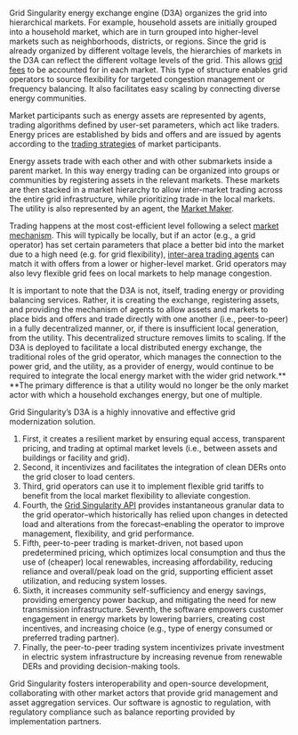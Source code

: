 Grid Singularity energy exchange engine (D3A) organizes the grid into hierarchical markets. For example, household assets are initially grouped into a household market, which are in turn grouped into higher-level markets such as neighborhoods, districts, or regions. Since the grid is already organized by different voltage levels, the hierarchies of markets in the D3A can reflect the different voltage levels of the grid. This allows [grid fees](grid-fees.md) to be accounted for in each market. This type of structure enables grid operators to source flexibility for targeted congestion management or frequency balancing. It also facilitates easy scaling by connecting diverse energy communities.

Market participants such as energy assets are represented by agents, trading algorithms defined by user-set parameters, which act like traders. Energy prices are established by bids and offers and are issued by agents according to the [trading strategies](default-trading-strategy.md) of market participants. 

Energy assets trade with each other and with other submarkets inside a parent market. In this way energy trading can be organized into groups or communities by registering assets in the relevant markets. These markets are then stacked in a market hierarchy to allow inter-market trading across the entire grid infrastructure, while prioritizing trade in the local markets. The utility is also represented by an agent, the [Market Maker](model-market-maker.md).

Trading happens at the most cost-efficient level following a select [market mechanism](clearing-purpose.md). This will typically be locally, but if an actor (e.g., a grid operator) has set certain parameters that place a better bid into the market due to a high need (e.g. for grid flexibility), [inter-area trading agents](inter-area-agent.md) can match it with offers from a lower or higher-level market. Grid operators may also levy flexible grid fees on local markets to help manage congestion.

It is important to note that the D3A is not, itself, trading energy or providing balancing services. Rather, it is creating the exchange, registering assets, and providing the mechanism of agents to allow assets and markets to place bids and offers and trade directly with one another (i.e., peer-to-peer) in a fully decentralized manner, or, if there is insufficient local generation, from the  utility. This decentralized structure removes limits to scaling.  If the D3A is deployed to facilitate a local distributed energy exchange, the traditional roles of the grid operator, which manages the connection to the power grid, and the utility, as a provider of energy, would continue to be required to integrate the local energy market with the wider grid network.** **The primary difference is that a utility would no longer be the only market actor with which a household exchanges energy, but one of multiple.

Grid Singularity’s D3A is a highly innovative and effective grid modernization solution. 


1. First, it creates a resilient market by ensuring equal access, transparent pricing, and trading at optimal market levels (i.e., between assets and buildings or facility and grid). 
2. Second, it incentivizes and facilitates the integration of clean DERs onto the grid closer to load centers. 
3. Third, grid operators can use it to implement flexible grid tariffs to benefit from the local market flexibility to alleviate congestion. 
4. Fourth, the [Grid Singularity API](api-overview.md) provides instantaneous granular data to the grid operator–which historically has relied upon changes in detected load and alterations from the forecast–enabling the operator to improve management, flexibility, and grid performance. 
5. Fifth, peer-to-peer trading is market-driven, not based upon predetermined pricing, which optimizes local consumption and thus the use of (cheaper) local renewables, increasing affordability, reducing reliance and overall/peak load on the grid, supporting efficient asset utilization, and reducing system losses. 
6. Sixth, it increases community self-sufficiency and energy savings, providing emergency power backup, and mitigating the need for new transmission infrastructure. Seventh, the software empowers customer engagement in energy markets by lowering barriers, creating cost incentives, and increasing choice (e.g., type of energy consumed or preferred trading partner). 
7. Finally, the peer-to-peer trading system incentivizes private investment in electric system infrastructure by increasing revenue from renewable DERs and providing decision-making tools.

Grid Singularity fosters interoperability and open-source development, collaborating with other market actors that provide grid management and asset aggregation services. Our software is agnostic to regulation, with regulatory compliance such as balance reporting provided by implementation partners.
